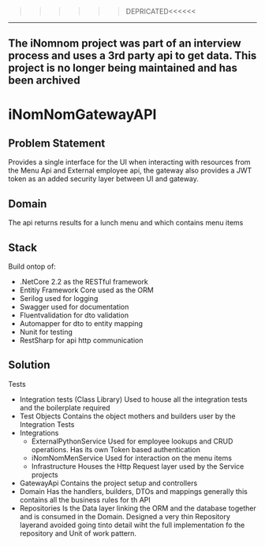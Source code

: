 >>>>>>DEPRICATED<<<<<<
-------------------------------------------------------------------------------------------------------------------------------------
The iNomnom project was part of an interview process and uses a 3rd party api to get data.
This project is no longer being maintained and has been archived 
-------------------------------------------------------------------------------------------------------------------------------------

# iNomNomGatewayAPI

## Problem Statement
Provides a single interface for the UI when interacting with resources from the Menu Api and External employee api, the gateway also 
provides a JWT token as an added security layer between UI and gateway.

## Domain
The api returns results for a lunch menu and which contains menu items

## Stack
Build ontop of:
- .NetCore 2.2 as the RESTful framework
- Entitiy Framework Core used as the ORM
- Serilog used for logging
- Swagger used for documentation
- Fluentvalidation for dto validation
- Automapper for dto to entity mapping
- Nunit for testing
- RestSharp for api http communication

## Solution
Tests
- Integration tests (Class Library)
  Used to house all the integration tests and the boilerplate required
- Test Objects
  Contains the object mothers and builders user by the Integration Tests
- Integrations 
  - ExternalPythonService
    Used for employee lookups and CRUD operations. Has its own Token based authentication
  - iNomNomMenService
    Used for interaction on the menu items
  - Infrastructure
    Houses the Http Request layer used by the Service projects
- GatewayApi
  Contains the project setup and controllers
- Domain
  Has the handlers, builders, DTOs and mappings generally this contains all the business rules for th API
- Repositories
  Is the Data layer linking the ORM and the database together and is consumed in the Domain.
  Designed a very thin Repository layerand avoided going tinto detail wiht the full
  implementation fo the repository and Unit of work pattern.
